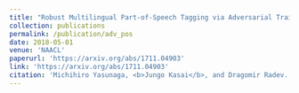 ```yaml
---
title: "Robust Multilingual Part-of-Speech Tagging via Adversarial Training"
collection: publications
permalink: /publication/adv_pos
date: 2018-05-01
venue: 'NAACL'
paperurl: 'https://arxiv.org/abs/1711.04903'
link: 'https://arxiv.org/abs/1711.04903'
citation: 'Michihiro Yasunaga, <b>Jungo Kasai</b>, and Dragomir Radev. 2018. &quot;Robust Multilingual Part-of-Speech Tagging via Adversarial Training.&quot; <i>Proceedings of the Conference of the North American Chapter of the Association for Computational Linguistic (NAACL)</i>.'
---
```

